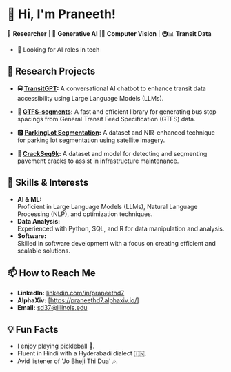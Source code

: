 # 👋 Hi, I'm Praneeth!
🚀 **Researcher** | 🧠 **Generative AI**  |📸 **Computer Vision** | 🚇📊 **Transit Data**
- 👀 Looking for AI roles in tech

## 🔭 Research Projects

- **🚍 [TransitGPT](https://github.com/UTEL-UIUC/TransitGPT):**
  A conversational AI chatbot to enhance transit data accessibility using Large Language Models (LLMs).
  
- **🚏 [GTFS-segments](https://github.com/UTEL-UIUC/gtfs_segments):**
  A fast and efficient library for generating bus stop spacings from General Transit Feed Specification (GTFS) data.
  
- **🅿 [ParkingLot Segmentation](https://github.com/UTEL-UIUC/ParkSeg12k):**
  A dataset and NIR-enhanced technique for parking lot segmentation using satellite imagery.
  
- **🏨 [CrackSeg9k](https://github.com/Dhananjay42/crackseg9k):**
  A dataset and model for detecting and segmenting pavement cracks to assist in infrastructure maintenance.

## 🌱 Skills & Interests

- **AI & ML:**  
  Proficient in Large Language Models (LLMs), Natural Language Processing (NLP), and optimization techniques.
- **Data Analysis:**  
  Experienced with Python, SQL, and R for data manipulation and analysis.
- **Software:**  
  Skilled in software development with a focus on creating efficient and scalable solutions.
## 📫 How to Reach Me

- **LinkedIn:** [linkedin.com/in/praneethd7](https://www.linkedin.com/in/praneethd7/)
- **AlphaXiv:** [https://praneethd7.alphaxiv.io/]
- **Email:** sd37@illinois.edu
  
## 💡 Fun Facts

- I enjoy playing pickleball 🏓.  
- Fluent in Hindi with a Hyderabadi dialect 🇮🇳.  
- Avid listener of 'Jo Bheji Thi Dua' 🎶.




<!--
**praneethd7/praneethd7** is a ✨ _special_ ✨ repository because its `README.md` (this file) appears on your GitHub profile.

Here are some ideas to get you started:

- 🔭 I’m currently working on ...
- 🌱 I’m currently learning ...
- 👯 I’m looking to collaborate on ...
- 🤔 I’m looking for help with ...
- 💬 Ask me about ...
- 📫 How to reach me: ...
- 😄 Pronouns: ...
- ⚡ Fun fact: ...
-->
